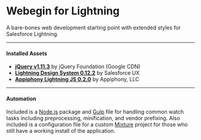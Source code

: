 # Webegin for Lightning
A bare-bones web development starting point with extended styles for Salesforce Lightning.

---

#### Installed Assets
* <a href="https://jquery.com/">**jQuery v1.11.3**</a> by jQuery Foundation (Google CDN)
* <a href="http://lightningdesignsystem.com/">**Lightning Design System 0.12.2**</a> by Salesforce UX
* <a href="http://aljs.appiphony.com/">**Appiphony Lightning JS 0.2.0**</a> by Appiphony, LLC

---

#### Automation
Included is a <a href="https://nodejs.org/">Node.js</a> package and <a href="http://gulpjs.com/">Gulp</a> file for handling common watch tasks including preprocessing, minification, and vendor prefixing. Also included is a configuration file for a custom <a href="http://mixture.io/">Mixture</a> project for those who still have a working install of the application.